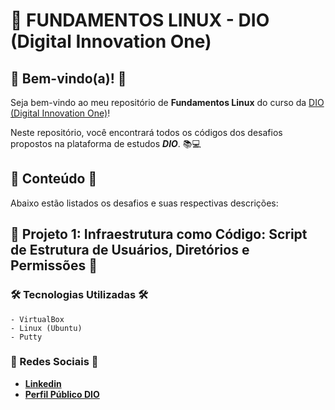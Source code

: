 # 🚀 FUNDAMENTOS LINUX - DIO (Digital Innovation One)

## 🎉 Bem-vindo(a)! 🎉

  Seja bem-vindo ao meu repositório de **Fundamentos Linux** do curso da [DIO (Digital Innovation One)](https://www.dio.me)!

  Neste repositório, você encontrará todos os códigos dos desafios propostos na plataforma de estudos **_DIO_**. 📚💻


## 📂 Conteúdo 📂

  Abaixo estão listados os desafios e suas respectivas descrições:


## 📝 Projeto 1: Infraestrutura como Código: Script de Estrutura de Usuários, Diretórios e Permissões 📝

### 🛠️ Tecnologias Utilizadas 🛠️
    - VirtualBox
    - Linux (Ubuntu)
    - Putty
 

### 📧 Redes Sociais 📧

- **[Linkedin](https://www.linkedin.com/in/adslustosa/)**
- **[Perfil Público DIO](https://www.dio.me/users/asdlustosa)**

